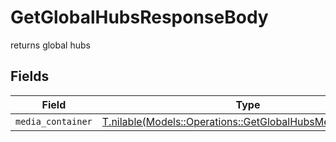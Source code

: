 # GetGlobalHubsResponseBody

returns global hubs


## Fields

| Field                                                                                                                | Type                                                                                                                 | Required                                                                                                             | Description                                                                                                          |
| -------------------------------------------------------------------------------------------------------------------- | -------------------------------------------------------------------------------------------------------------------- | -------------------------------------------------------------------------------------------------------------------- | -------------------------------------------------------------------------------------------------------------------- |
| `media_container`                                                                                                    | [T.nilable(Models::Operations::GetGlobalHubsMediaContainer)](../../models/operations/getglobalhubsmediacontainer.md) | :heavy_minus_sign:                                                                                                   | N/A                                                                                                                  |